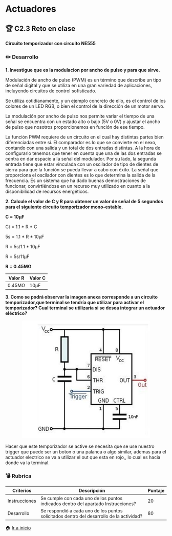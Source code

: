 # Actuadores

## :trophy: C2.3 Reto en clase

**Circuito temporizador con circuito NE555**

### :pencil2: Desarrollo

**1. Investigue que es la modulacion por ancho de pulso y para que sirve.**

Modulación de ancho de pulso (PWM) es un término que describe un tipo de señal digital y que se utiliza en una gran variedad de aplicaciones, incluyendo circuitos de control sofisticado.

Se utiliza cotidianamente, y un ejemplo concreto de ello, es el control de los colores de un LED RGB, o bien el control de la dirección de un motor servo.

La modulación por ancho de pulso nos permite variar el tiempo de una señal se encuentra con un estado alto o bajo (5V o 0V) y ajustar el ancho de pulso que nosotros proporcionemos en función de ese tiempo.

La función PWM requiere de un circuito en el cual hay distintas partes bien diferenciadas entre sí. El comparador es lo que se convierte en el nexo, contando con una salida y un total de dos entradas distintas. A la hora de configurarlo tenemos que tener en cuenta que una de las dos entradas se centra en dar espacio a la señal del modulador. Por su lado, la segunda entrada tiene que estar vinculada con un oscilador de tipo de dientes de sierra para que la función se pueda llevar a cabo con éxito. La señal que proporciona el oscilador con dientes es lo que determina la salida de la frecuencia. Es un sistema que ha dado buenas demostraciones de funcionar, convirtiéndose en un recurso muy utilizado en cuanto a la disponibilidad de recursos energéticos.



**2. Calcule el valor de C y R para obtener un valor de señal de 5 segundos para el siguiente circuito temporizador mono-estable.**

**C = 10μF**

Ct = 1.1 * R * C

5s = 1.1 * R * 10μF

R = 5s/1.1 * 10μF

R = 5s/11μF

**R = 0.45MΩ**
    
Valor R | Valor C
------- | --------
0.45MΩ| 10μF

**3. Como se podrá observar la imagen anexa corresponde a un circuito temporizador,que terminal se tendría que utilizar para activar el temporizador? Cual terminal se utilizaría si se desea integrar un actuador eléctrico?**

<p align="center">
    <img alt="" src="https://github.com/LopezJesus/Sistemas-Programables/blob/main/img/Circuito23.jpg?raw=true">
</p>

Hacer que este temporizador se active se necesita que se use nuestro trigger que puede ser un boton o una palanca o algo similar, ademas para el actuador electrico se va a utilizar el out que esta en rojo,, lo cual es hacia donde va la terminal.
### :bomb: Rubrica

| Criterios     | Descripción                                                                                  | Puntaje |
| ------------- | -------------------------------------------------------------------------------------------- | ------- |
| Instrucciones | Se cumple con cada uno de los puntos indicados dentro del apartado Instrucciones?            | 20 |
| Desarrollo    | Se respondió a cada uno de los puntos solicitados dentro del desarrollo de la actividad?     | 80      |

:house: [Ir a inicio](https://github.com/LopezJesus/Sistemas-Programables)

